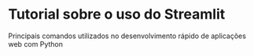 # Tutorial sobre o uso do Streamlit

Principais comandos utilizados no desenvolvimento rápido de aplicações web com Python

